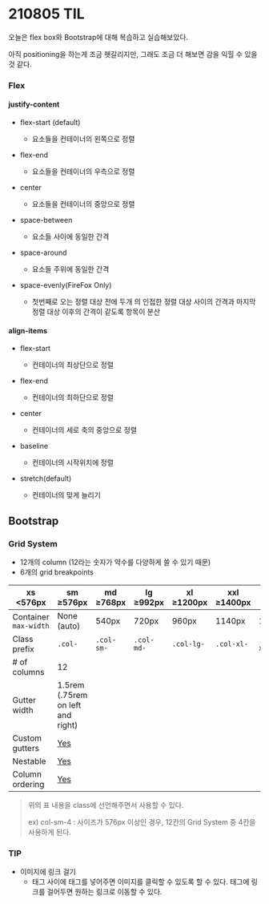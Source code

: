 # 210805 TIL

오늘은 flex box와 Bootstrap에 대해 복습하고 실습해보았다.

아직 positioning을 하는게 조금 헷갈리지만, 그래도 조금 더 해보면 감을 익힐 수 있을 것 같다.

### Flex

#### justify-content

- flex-start (default)
  - 요소들을 컨테이너의 왼쪽으로 정렬

- flex-end
  - 요소들을 컨테이너의 우측으로 정렬

- center 
  - 요소들을 컨테이너의 중앙으로 정렬

- space-between
  - 요소들 사이에 동일한 간격

- space-around
  - 요소들 주위에 동일한 간격

- space-evenly(FireFox Only)
  - 첫번째로 오는 정렬 대상 전에 두개 의 인접한 정렬 대상 사이의 간격과 마지막 정렬 대상 이후의 간격이 같도록 항목이 분산

#### align-items

- flex-start
  - 컨테이너의 최상단으로 정렬

- flex-end
  - 컨테이너의 최하단으로 정렬

- center
  - 컨테이너의 세로 축의 중앙으로 정렬

- baseline
  - 컨테이너의 시작위치에 정렬

- stretch(default)
  - 컨테이너의 맞게 늘리기



## Bootstrap

### Grid System

- 12개의 column (12라는 숫자가 약수를 다양하게 쓸 수 있기 때문)
- 6개의 grid breakpoints

| xs <576px             | sm ≥576px                                                    | md ≥768px  | lg ≥992px  | xl ≥1200px | xxl ≥1400px |             |
| --------------------- | ------------------------------------------------------------ | ---------- | ---------- | ---------- | ----------- | ----------- |
| Container `max-width` | None (auto)                                                  | 540px      | 720px      | 960px      | 1140px      | 1320px      |
| Class prefix          | `.col-`                                                      | `.col-sm-` | `.col-md-` | `.col-lg-` | `.col-xl-`  | `.col-xxl-` |
| # of columns          | 12                                                           |            |            |            |             |             |
| Gutter width          | 1.5rem (.75rem on left and right)                            |            |            |            |             |             |
| Custom gutters        | [Yes](https://getbootstrap.com/docs/5.1/layout/gutters/)     |            |            |            |             |             |
| Nestable              | [Yes](https://getbootstrap.com/docs/5.1/layout/grid/#nesting) |            |            |            |             |             |
| Column ordering       | [Yes](https://getbootstrap.com/docs/5.1/layout/columns/#reordering) |            |            |            |             |             |

> 위의 표 내용을 class에 선언해주면서 사용할 수 있다.
>
> ex) col-sm-4 : 사이즈가 576px 이상인 경우, 12칸의 Grid System 중 4칸을 사용하게 된다.



### TIP

- 이미지에 링크 걸기
  - <a>태그 사이에 <img>태그를 넣어주면 이미지를 클릭할 수 있도록 할 수 있다. <a> 태그에 링크를 걸어두면 원하는 링크로 이동할 수 있다.

